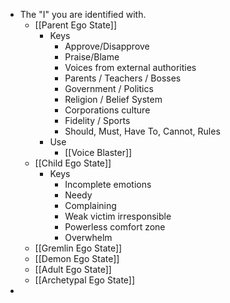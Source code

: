 - The "I" you are identified with.
	- [[Parent Ego State]]
		- Keys
			- Approve/Disapprove
			- Praise/Blame
			- Voices from external authorities
			- Parents / Teachers / Bosses
			- Government / Politics
			- Religion / Belief System
			- Corporations culture
			- Fidelity / Sports
			- Should, Must, Have To, Cannot, Rules
		- Use
			- [[Voice Blaster]]
	- [[Child Ego State]]
		- Keys
			- Incomplete emotions
			- Needy
			- Complaining
			- Weak victim irresponsible
			- Powerless comfort zone
			- Overwhelm
	- [[Gremlin Ego State]]
	- [[Demon Ego State]]
	- [[Adult Ego State]]
	- [[Archetypal Ego State]]
-